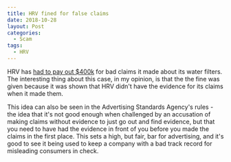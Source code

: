 ```yaml
---
title: HRV fined for false claims
date: 2018-10-28
layout: Post
categories:
  - Scam
tags:
  - HRV
---
```


HRV has [had to pay out $400k](https://www.stuff.co.nz/business/108037249/water-filter-company-hrv-fined-400000-for-false-claims) for bad claims it made about its water filters. The interesting thing about this case, in my opinion, is that the the fine was given because it was shown that HRV didn't have the evidence for its claims when it made them.

<!-- more -->

This idea can also be seen in the Advertising Standards Agency's rules - the idea that it's not good enough when challenged by an accusation of making claims without evidence to just go out and find evidence, but that you need to have had the evidence in front of you before you made the claims in the first place. This sets a high, but fair, bar for advertising, and it's good to see it being used to keep a company with a bad track record for misleading consumers in check.
